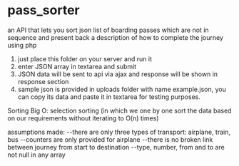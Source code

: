 # pass_sorter
an API that lets you sort json list of boarding passes which are not in sequence and present back a description of how to complete the journey using php
1. just place this folder on your server and run it
2. enter JSON array in textarea and submit
3. JSON data will be sent to api via ajax and response will be shown in response section
4. sample json is provided in uploads folder with name example.json, you can copy its data and paste it in textarea for testing purposes.

Sorting Big O:
selection sorting (in which we one by one sort the data based on our requirements without iterating to O(n) times)

assumptions made:
--there are only three types of transport: airplane, train, bus
--counters are only provided for airplane
--there is no broken link between journey from start to destination
--type, number, from and to are not null in any array
